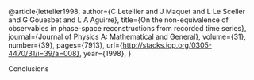 

@article{lettelier1998,
  author={C Letellier and J Maquet and L Le Sceller and G Gouesbet and L A Aguirre},
  title={On the non-equivalence of observables in phase-space reconstructions from recorded time series},
  journal={Journal of Physics A: Mathematical and General},
  volume={31},
  number={39},
  pages={7913},
  url={http://stacks.iop.org/0305-4470/31/i=39/a=008},
  year={1998},
}




Conclusions   
